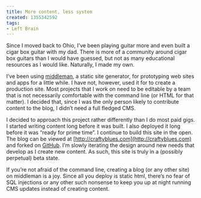 ```yaml
---
title: More content, less system
created: 1355342592
tags:
- Left Brain
---
```

Since I moved back to Ohio, I’ve been playing guitar more and even built a cigar box guitar with my dad. There is more of a community around cigar box guitars than I would have guessed, but not as many educational resources as I would like. Naturally, I made my own.

I’ve been using [middleman](http://middlemanapp.com), a static site generator, for prototyping web sites and apps for a little while. I have not, however, used it for to create a production site. Most projects that I work on need to be editable by a team that is not necessarily comfortable with the command line (or HTML for that matter). I decided that, since I was the only person likely to contribute content to the blog, I didn’t need a full fledged CMS.

I decided to approach this project rather differently than I do most paid gigs. I started writing content long before it was built. I also deployed it long before it was “ready for prime time”. I continue to build this site in the open. The blog can be viewed at [http://craftyblues.com](http://craftyblues.com) and forked on [GitHub](https://github.com/RyanParsley/craftyBlues). I’m slowly iterating the design around new needs that develop as I create new content. As such, this site is truly in a (possibly perpetual) beta state. 

If you’re not afraid of the command line, creating a blog (or any other site) on middleman is a joy. Since all you deploy is static html, there’s no fear of SQL injections or any other such nonsense to keep you up at night running CMS updates instead of creating content.
